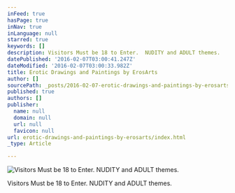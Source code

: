 ```yaml
---
inFeed: true
hasPage: true
inNav: true
inLanguage: null
starred: true
keywords: []
description: Visitors Must be 18 to Enter.  NUDITY and ADULT themes.
datePublished: '2016-02-07T03:00:41.247Z'
dateModified: '2016-02-07T03:00:33.982Z'
title: Erotic Drawings and Paintings by ErosArts
author: []
sourcePath: _posts/2016-02-07-erotic-drawings-and-paintings-by-erosarts.md
published: true
authors: []
publisher:
  name: null
  domain: null
  url: null
  favicon: null
url: erotic-drawings-and-paintings-by-erosarts/index.html
_type: Article

---
```

![Visitors Must be 18 to Enter.  NUDITY and ADULT themes.](https://s3-us-west-2.amazonaws.com/the-grid-img/p/70e0bd2e887986bf43fb53140a72eaf8db0a3b05.jpg)

Visitors Must be 18 to Enter.  NUDITY and ADULT themes.